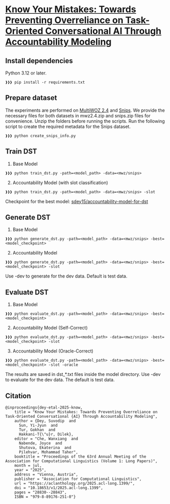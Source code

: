 # [Know Your Mistakes: Towards Preventing Overreliance on Task-Oriented Conversational AI Through Accountability Modeling](https://aclanthology.org/2025.acl-long.1399/)

## Install dependencies
Python 3.12 or later.
```console
❱❱❱ pip install -r requirements.txt
```

## Prepare dataset
The experiments are performed on [MultiWOZ 2.4](https://github.com/smartyfh/MultiWOZ2.4) and [Snips](https://github.com/snipsco/snips-nlu). We provide the necessary files for both datasets in mwz2.4.zip and snips.zip files for convenience. Unzip the folders before running the scripts. Run the following script to create the required metadata for the Snips dataset.

```console
❱❱❱ python create_snips_info.py
```

## Train DST
1. Base Model
```console
❱❱❱ python train_dst.py -path=<model_path> -data=<mwz/snips>
```
2. Accountability Model (with slot classification)
```console
❱❱❱ python train_dst.py -path=<model_path> -data=<mwz/snips> -slot
```
Checkpoint for the best model: [sdey15/accountability-model-for-dst](https://huggingface.co/sdey15/accountability-model-for-dst)

## Generate DST
1. Base Model
```console
❱❱❱ python generate_dst.py -path=<model_path> -data=<mwz/snips> -best=<model_checkpoint>
```
2. Accountability Model
```console
❱❱❱ python generate_dst.py -path=<model_path> -data=<mwz/snips> -best=<model_checkpoint> -slot
```
Use -dev to generate for the dev data. Default is test data.

## Evaluate DST
1. Base Model
```console
❱❱❱ python evaluate_dst.py -path=<model_path> -data=<mwz/snips> -best=<model_checkpoint>
```
2. Accountability Model (Self-Correct)
```console
❱❱❱ python evaluate_dst.py -path=<model_path> -data=<mwz/snips> -best=<model_checkpoint> -slot
```

3. Accountability Model (Oracle-Correct)
```console
❱❱❱ python evaluate_dst.py -path=<model_path> -data=<mwz/snips> -best=<model_checkpoint> -slot -oracle
```
The results are saved in dst_*.txt files inside the model directory. Use -dev to evaluate for the dev data. The default is test data.

## Citation
```console
@inproceedings{dey-etal-2025-know,
    title = "Know Your Mistakes: Towards Preventing Overreliance on Task-Oriented Conversational {AI} Through Accountability Modeling",
    author = {Dey, Suvodip  and
      Sun, Yi-Jyun  and
      Tur, Gokhan  and
      Hakkani-T{\"u}r, Dilek},
    editor = "Che, Wanxiang  and
      Nabende, Joyce  and
      Shutova, Ekaterina  and
      Pilehvar, Mohammad Taher",
    booktitle = "Proceedings of the 63rd Annual Meeting of the Association for Computational Linguistics (Volume 1: Long Papers)",
    month = jul,
    year = "2025",
    address = "Vienna, Austria",
    publisher = "Association for Computational Linguistics",
    url = "https://aclanthology.org/2025.acl-long.1399/",
    doi = "10.18653/v1/2025.acl-long.1399",
    pages = "28830--28843",
    ISBN = "979-8-89176-251-0"}
```
